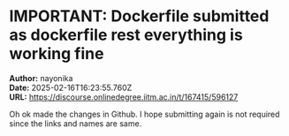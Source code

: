 # IMPORTANT: Dockerfile submitted as dockerfile rest everything is working fine

**Author:** nayonika  
**Date:** 2025-02-16T16:23:55.760Z  
**URL:** https://discourse.onlinedegree.iitm.ac.in/t/167415/596127

Oh ok made the changes in Github. I hope submitting again is not required since the links and names are same.
